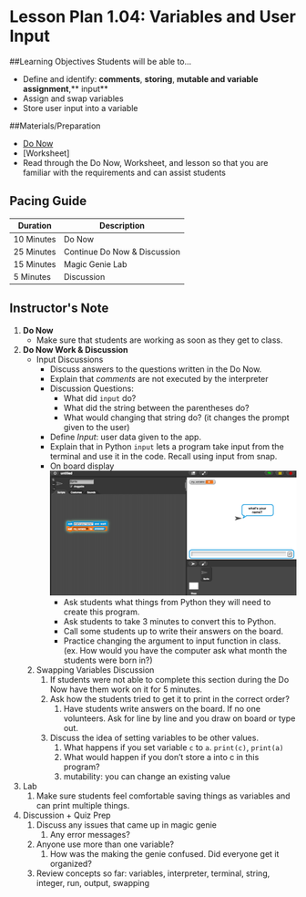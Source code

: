 # Lesson Plan 1.04: Variables and User Input

##Learning Objectives
Students will be able to... 
* Define and identify: **comments**, **storing**, **mutable and variable assignment**,** input**
* Assign and swap variables
* Store user input into a variable

##Materials/Preparation
* [Do Now]
* [Worksheet]
* Read through the Do Now, Worksheet, and lesson so that you are familiar with the requirements and can assist students

## Pacing Guide
| **Duration**   |     **Description**    |
| ---------- | ------------------ |
| 10 Minutes  | Do Now             |
| 25 Minutes  | Continue Do Now & Discussion |
| 15 Minutes | Magic Genie Lab|
| 5 Minutes | Discussion         |

## Instructor's Note
1. **Do Now**
    * Make sure that students are working as soon as they get to class. 
2. **Do Now Work & Discussion**
	* Input Discussions
		*	Discuss answers to the questions written in the Do Now. 
		*	Explain that *comments* are not executed by the interpreter
		*	Discussion Questions: 
		    *	What did `input` do? 
		    *	What did the string between the parentheses do? 
		    *	What would changing that string do? (it changes the prompt given to the user) 
		* Define *Input*: user data given to the app. 
		* Explain that in Python `input` lets a program take input from the terminal and use it in the code. Recall using input from snap.
		* On board display ![Snap Input](snap_input.png)
			* Ask students what things from Python they will need to create this program. 
			* Ask students to take 3 minutes to convert this to Python.
			* Call some students up to write their answers on the board.
			* Practice changing the argument to input function in class. (ex. How would you have the computer ask what month the students were born in?)
	2.	Swapping Variables Discussion
		1.	If students were not able to complete this section during the Do Now have them work on it for 5 minutes. 
		2.	Ask how the students tried to get it to print in the correct order?
			1.	Have students write answers on the board. If no one volunteers. Ask for line by line and you draw on board or type out. 
		3.	Discuss the idea of setting variables to be other values. 
			1.	What happens if you set variable `c` to `a`. `print(c)`, `print(a)` 
			2.	What would happen if you don’t store a into c in this program? 
			3.	mutability: you can change an existing value
3.  Lab
	1.	Make sure students feel comfortable saving things as variables and can print multiple things. 
3.	Discussion + Quiz Prep
	1.	Discuss any issues that came up in magic genie
		1.	Any error messages? 
	2.	Anyone use more than one variable? 
		1.	How was the making the genie confused. Did everyone get it organized? 
	3.	Review concepts so far: variables, interpreter, terminal, string, integer, run, output, swapping

  
[Do Now]:
[Worksheet]:https://teals-introcs.gitbooks.io/2nd-semester-introduction-to-computer-science-pri/content/units/1_unit/03_lesson/lab_103.html
